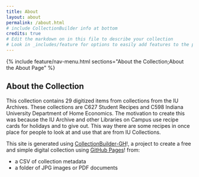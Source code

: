```yaml
---
title: About
layout: about
permalink: /about.html
# include CollectionBuilder info at bottom
credits: true
# Edit the markdown on in this file to describe your collection
# Look in _includes/feature for options to easily add features to the page
---
```



{% include feature/nav-menu.html sections="About the Collection;About the About Page" %}

## About the Collection

This collection contains 29 digitized items from collections from the IU Archives. These collections are C627 Student Recipes and C598 Indiana University Department of Home Economics. The motivation to create this was because the IU Archive and other Libraries on Campus use recipe cards for holidays and to give out. This way there are some recipes in once place for people to look at and use that are from IU Collections. 

This site is generated using [CollectionBuilder-GH](https://collectionbuilding.github.io/gh/)!, a project to create a free and simple digital collection using [GitHub Pages](https://pages.github.com/)! from: 

- a CSV of collection metadata
- a folder of JPG images or PDF documents
